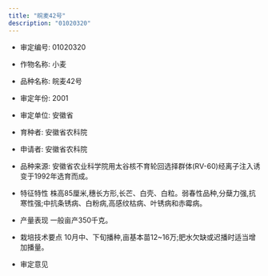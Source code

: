 ```yaml
---
title: "皖麦42号"
description: "01020320"
---
```

* 审定编号:  01020320

*  作物名称:  小麦

*  品种名称:  皖麦42号

*  审定年份:  2001

*  审定单位:  安徽省

* 育种者:  安徽省农科院

*  申请者:  安徽省农科院

*  品种来源:  安徽省农业科学院用太谷核不育轮回选择群体(RV-60)经离子注入诱变于1992年选育而成。

*  特征特性
株高85厘米,穗长方形,长芒、白壳、白粒。弱春性品种,分蘖力强,抗寒性强;中抗条锈病、白粉病,高感纹枯病、叶锈病和赤霉病。

*  产量表现
一般亩产350千克。

*  栽培技术要点
10月中、下旬播种,亩基本苗12~16万;肥水欠缺或迟播时适当增加播量。

*  审定意见

